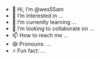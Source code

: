 - 👋 Hi, I’m @wes55am
- 👀 I’m interested in ...
- 🌱 I’m currently learning ...
- 💞️ I’m looking to collaborate on ...
- 📫 How to reach me ...
- 😄 Pronouns: ...
- ⚡ Fun fact: ...

<!---
wes55am/wes55am is a ✨ special ✨ repository because its `README.md` (this file) appears on your GitHub profile.
You can click the Preview link to take a look at your changes.
--->
